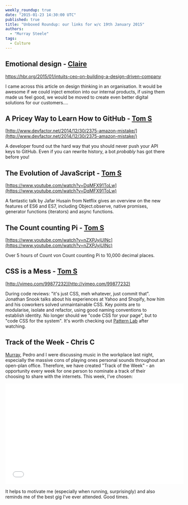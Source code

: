```yaml
---
weekly_roundup: true
date: "2015-01-23 14:30:00 UTC"
published: true
title: "Unboxed Roundup: our links for w/c 19th January 2015"
authors:
  - "Murray Steele"
tags:
  - Culture
---
```


## Emotional design - [Claire](/people#claire-kemp)

https://hbr.org/2015/01/intuits-ceo-on-building-a-design-driven-company

I came across this article on design thinking in an organisation. It would be awesome if we could inject emotion into our internal products, if using them made us feel good, we would be moved to create even better digital solutions for our customers….


## A Pricey Way to Learn How to GitHub - [Tom S](/people#tom-sabin)

[http://www.devfactor.net/2014/12/30/2375-amazon-mistake/](http://www.devfactor.net/2014/12/30/2375-amazon-mistake/)

A developer found out the hard way that you should never push your API keys to GitHub. Even if you can rewrite history, a bot _probably_ has got there before you!

## The Evolution of JavaScript - [Tom S](/people#tom-sabin)

[https://www.youtube.com/watch?v=DqMFX91ToLw](https://www.youtube.com/watch?v=DqMFX91ToLw)

A fantastic talk by Jafar Husain from Netflix gives an overview on the new features of ES6 and ES7, including Object.observe, native promises, generator functions (iterators) and async functions.

## The Count counting Pi - [Tom S](/people#tom-sabin)

[https://www.youtube.com/watch?v=nZXPJyjUINc](https://www.youtube.com/watch?v=nZXPJyjUINc)

Over 5 hours of Count von Count counting Pi to 10,000 decimal places.

## CSS is a Mess - [Tom S](/people#tom-sabin)

[http://vimeo.com/99877232](http://vimeo.com/99877232)

During code reviews: "it's just CSS, meh whatever, just commit that". Jonathan Snook talks about his experiences at Yahoo and Shopify, how him and his coworkers solved unmaintainable CSS. Key points are to modularise, isolate and refactor, using good naming conventions to establish identity. No longer should we "code CSS for your page", but to "code CSS for the system". It's worth checking out [Pattern Lab](http://patternlab.io/) after watching.

## Track of the Week - Chris C

[Murray](/people#murray-steele), Pedro and I were discussing music in the workplace last night, especially the massive cons of playing ones personal sounds throughout an open-plan office. Therefore, we have created "Track of the Week" - an opportunity every week for one person to nominate a track of their choosing to share with the internets. This week, I've chosen:

<iframe width="560" height="315" src="//www.youtube.com/embed/lmc21V-zBq0" frameborder="0" allowfullscreen></iframe>

It helps to motivate me (especially when running, surprisingly) and also reminds me of the best gig I've ever attended. Good times.
